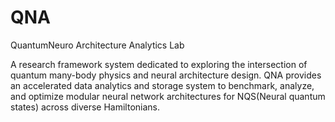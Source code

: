 # QNA
QuantumNeuro Architecture Analytics Lab

A research framework system dedicated to exploring the intersection of quantum many-body physics and neural architecture design.
QNA provides an accelerated data analytics and storage system to benchmark, analyze, and optimize modular neural network architectures for NQS(Neural quantum states) across diverse Hamiltonians.
